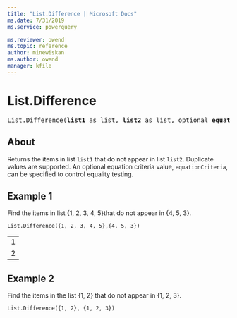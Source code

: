 ```yaml
---
title: "List.Difference | Microsoft Docs"
ms.date: 7/31/2019
ms.service: powerquery

ms.reviewer: owend
ms.topic: reference
author: minewiskan
ms.author: owend
manager: kfile
---
```

# List.Difference

<pre>
List.Difference(<b>list1</b> as list, <b>list2</b> as list, optional <b>equationCriteria</b> as any) as list
</pre>
  
## About  
Returns the items in list `list1` that do not appear in list `list2`. Duplicate values are supported. An optional equation criteria value, `equationCriteria`, can be specified to control equality testing. 

## Example 1
Find the items in list {1, 2, 3, 4, 5}that do not appear in {4, 5, 3}.

```powerquery-m
List.Difference({1, 2, 3, 4, 5},{4, 5, 3})
```

<table> <tr><td>1</td></tr> <tr><td>2</td></tr> </table>

## Example 2
Find the items in the list {1, 2} that do not appear in {1, 2, 3}.

```powerquery-m
List.Difference({1, 2}, {1, 2, 3})
```

<table> </table>
